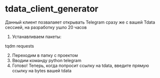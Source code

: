 # tdata_client_generator

Данный клиент позвалаяет открывать Telegram сразу же с вашей Tdata сессией, на разработку ушло 20 часов

1. Устанавливаем пакеты:

tqdm
requests

2. Переходим в папку с проектом
3. Вводим команду python telegram
4. Готово! Теперь, когда попросит ссылку на tdata, введите прямую ссылку на bytes вашей tdata
